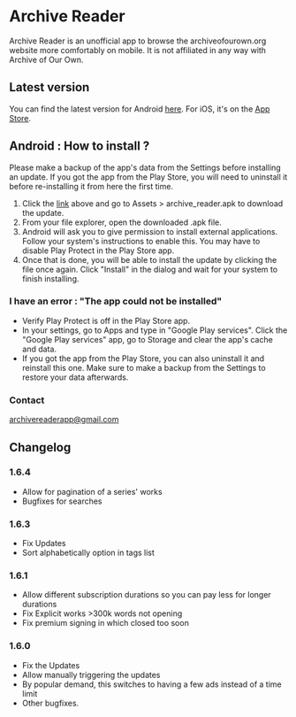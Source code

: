 # Archive Reader

Archive Reader is an unofficial app to browse the archiveofourown.org website more comfortably on mobile.
It is not affiliated in any way with Archive of Our Own.

## Latest version
You can find the latest version for Android [here](https://github.com/TheCarpetMerchant/archive_reader/releases/tag/v1.6.4). For iOS, it's on the [App Store](https://apps.apple.com/us/app/archive-reader-ao3/id6454961665).

## Android : How to install ?
Please make a backup of the app's data from the Settings before installing an update.
If you got the app from the Play Store, you will need to uninstall it before re-installing it from here the first time.

1) Click the [link](https://github.com/TheCarpetMerchant/archive_reader/releases/tag/v1.6.4) above and go to Assets > archive_reader.apk to download the update.
2) From your file explorer, open the downloaded .apk file.
3) Android will ask you to give permission to install external applications. Follow your system's instructions to enable this. You may have to disable Play Protect in the Play Store app.
4) Once that is done, you will be able to install the update by clicking the file once again. Click "Install" in the dialog and wait for your system to finish installing.

### I have an error : "The app could not be installed"
- Verify Play Protect is off in the Play Store app.
- In your settings, go to Apps and type in "Google Play services". Click the "Google Play services" app, go to Storage and clear the app's cache and data.
- If you got the app from the Play Store, you can also uninstall it and reinstall this one. Make sure to make a backup from the Settings to restore your data afterwards.

### Contact
[archivereaderapp@gmail.com](mailto:archivereaderapp@gmail.com)

## Changelog

### 1.6.4
- Allow for pagination of a series' works
- Bugfixes for searches

### 1.6.3
- Fix Updates
- Sort alphabetically option in tags list

### 1.6.1
- Allow different subscription durations so you can pay less for longer durations
- Fix Explicit works >300k words not opening
- Fix premium signing in which closed too soon

### 1.6.0
- Fix the Updates
- Allow manually triggering the updates
- By popular demand, this switches to having a few ads instead of a time limit
- Other bugfixes.
